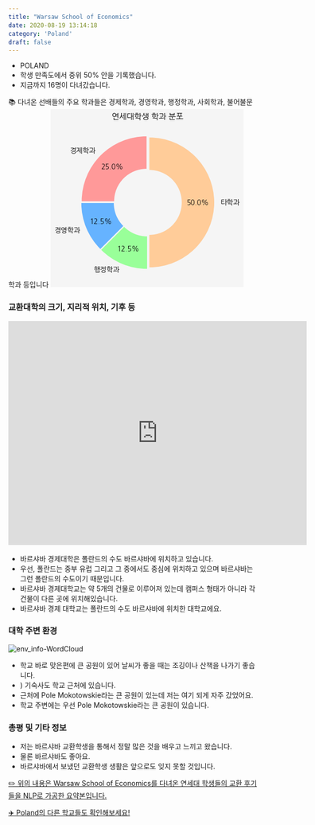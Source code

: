 ```yaml
---
title: "Warsaw School of Economics"
date: 2020-08-19 13:14:18
category: 'Poland'
draft: false
---
```



* POLAND
* 학생 만족도에서 중위 50% 안을 기록했습니다.
* 지금까지 16명이 다녀갔습니다. 

📚 다녀온 선배들의 주요 학과들은 경제학과, 경영학과, 행정학과, 사회학과, 불어불문학과 등입니다
![department-info](../plots/PL000002.png)
### 교환대학의 크기, 지리적 위치, 기후 등
<iframe
width="600"
height="450"
frameborder="0" style="border:0"
src="https://www.google.com/maps/embed/v1/place?key=AIzaSyC9e1AME-pVmWC4hBpFdu5S4dKzyepa3HQ&q=Warsaw+School+of+Economics&center=52.208872,21.0086579&zoom=14" allowfullscreen>
</iframe>

* 바르샤바 경제대학은 폴란드의 수도 바르샤바에 위치하고 있습니다.
* 우선, 폴란드는 중부 유럽 그리고 그 중에서도 중심에 위치하고 있으며 바르샤바는 그런 폴란드의 수도이기 때문입니다.
* 바르샤바 경제대학교는 약 5개의 건물로 이루어져 있는데 캠퍼스 형태가 아니라 각 건물이 다른 곳에 위치해있습니다.
* 바르샤바 경제 대학교는 폴란드의 수도 바르샤바에 위치한 대학교에요.


### 대학 주변 환경

![env_info-WordCloud](../univ_wordclouds_okt/env_info/PL000002_env_info_okt.png)

* 학교 바로 맞은편에 큰 공원이 있어 날씨가 좋을 때는 조깅이나 산책을 나가기 좋습니다.
* ) 기숙사도 학교 근처에 있습니다.
* 근처에 Pole Mokotowskie라는 큰 공원이 있는데 저는 여기 되게 자주 갔었어요.
* 학교 주변에는 우선 Pole Mokotowskie라는 큰 공원이 있습니다.


### 총평 및 기타 정보 
* 저는 바르샤바 교환학생을 통해서 정말 많은 것을 배우고 느끼고 왔습니다.
* 물론 바르샤바도 좋아요.
* 바르샤바에서 보냈던 교환학생 생활은 앞으로도 잊지 못할 것입니다.


[✏️ 위의 내용은 Warsaw School of Economics를 다녀온 연세대 학생들의 교환 후기들을 NLP로 가공한 요약본입니다.](http://oia.yonsei.ac.kr/partner/expReport.asp?ucode=PL000002&bgbn=A)

[✈️ Poland의 다른 학교들도 확인해보세요!](https://yonsei-exchange.netlify.app/?category=Poland)
